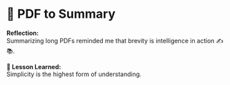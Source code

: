# 📄 PDF to Summary

**Reflection:**  
Summarizing long PDFs reminded me that brevity is intelligence in action ✍️📚.

**💭 Lesson Learned:**  
Simplicity is the highest form of understanding.
